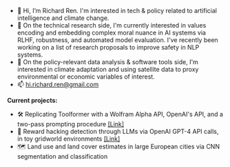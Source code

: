 - 👋 Hi, I’m Richard Ren. I'm interested in tech & policy related to artificial intelligence and climate change.
- 💓 On the technical research side, I'm currently interested in values encoding and embedding complex moral nuance in AI systems via RLHF, robustness, and automated model evaluation. I've recently been working on a list of research proposals to improve safety in NLP systems.
- 🌱 On the policy-relevant data analysis & software tools side, I'm interested in climate adaptation and using satellite data to proxy environmental or economic variables of interest.
- 📫 hi.richard.ren@gmail.com

**Current projects:**
- 🛠 Replicating Toolformer with a Wolfram Alpha API, OpenAI's API, and a two-pass prompting procedure [[Link]](https://github.com/notrichardren/wolfram-toolformer-tests) 
- 🤖 Reward hacking detection through LLMs via OpenAI GPT-4 API calls, in toy gridworld environments [[Link]](https://github.com/kaustubhsridhar/GPT4_fixes_reward_hacking)
- 🗺 Land use and land cover estimates in large European cities via CNN segmentation and classification

<!---
notrichardren/notrichardren is a ✨ special ✨ repository because its `README.md` (this file) appears on your GitHub profile.
You can click the Preview link to take a look at your changes.
--->
